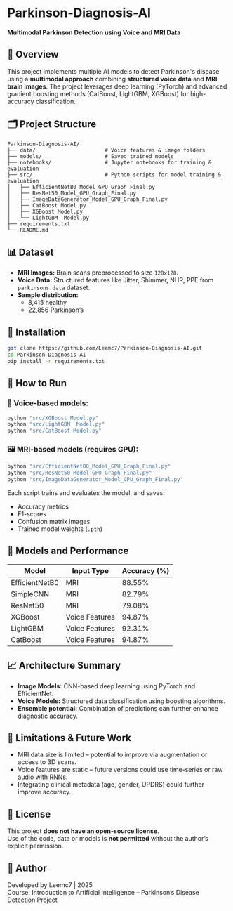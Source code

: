 # Parkinson-Diagnosis-AI

**Multimodal Parkinson Detection using Voice and MRI Data**

## 🧠 Overview

This project implements multiple AI models to detect Parkinson's disease using a **multimodal approach** combining **structured voice data** and **MRI brain images**. The project leverages deep learning (PyTorch) and advanced gradient boosting methods (CatBoost, LightGBM, XGBoost) for high-accuracy classification.

## 🗂️ Project Structure

```
Parkinson-Diagnosis-AI/
├── data/                      # Voice features & image folders
├── models/                    # Saved trained models
├── notebooks/                 # Jupyter notebooks for training & evaluation
├── src/                       # Python scripts for model training & evaluation
│   ├── EfficientNetB0_Model_GPU_Graph_Final.py
│   ├── ResNet50_Model_GPU_Graph_Final.py
│   ├── ImageDataGenerator_Model_GPU_Graph_Final.py
│   ├── CatBoost Model.py
│   ├── XGBoost Model.py
│   └── LightGBM  Model.py
├── requirements.txt
└── README.md
```

## 📊 Dataset

- **MRI Images:** Brain scans preprocessed to size `128x128`.
- **Voice Data:** Structured features like Jitter, Shimmer, NHR, PPE from `parkinsons.data` dataset.
- **Sample distribution:**  
  - 8,415 healthy  
  - 22,856 Parkinson’s

## 🔧 Installation

```bash
git clone https://github.com/Leemc7/Parkinson-Diagnosis-AI.git
cd Parkinson-Diagnosis-AI
pip install -r requirements.txt
```

## 🚀 How to Run

### 📁 Voice-based models:

```bash
python "src/XGBoost Model.py"
python "src/LightGBM  Model.py"
python "src/CatBoost Model.py"
```

### 🖼️ MRI-based models (requires GPU):

```bash
python "src/EfficientNetB0_Model_GPU_Graph_Final.py"
python "src/ResNet50_Model_GPU_Graph_Final.py"
python "src/ImageDataGenerator_Model_GPU_Graph_Final.py"
```

Each script trains and evaluates the model, and saves:
- Accuracy metrics
- F1-scores
- Confusion matrix images
- Trained model weights (`.pth`)

## 🧪 Models and Performance

| Model            | Input Type     | Accuracy (%) |
|------------------|----------------|--------------|
| EfficientNetB0   | MRI            | 88.55%       |
| SimpleCNN        | MRI            | 82.79%       |
| ResNet50         | MRI            | 79.08%       |
| XGBoost          | Voice Features | 94.87%       |
| LightGBM         | Voice Features | 92.31%       |
| CatBoost         | Voice Features | 94.87%       |

## 📈 Architecture Summary

- **Image Models:** CNN-based deep learning using PyTorch and EfficientNet.
- **Voice Models:** Structured data classification using boosting algorithms.
- **Ensemble potential:** Combination of predictions can further enhance diagnostic accuracy.

## 📌 Limitations & Future Work

- MRI data size is limited – potential to improve via augmentation or access to 3D scans.
- Voice features are static – future versions could use time-series or raw audio with RNNs.
- Integrating clinical metadata (age, gender, UPDRS) could further improve accuracy.

## 📄 License

This project **does not have an open-source license**.  
Use of the code, data or models is **not permitted** without the author’s explicit permission.

## 👤 Author

Developed by Leemc7 | 2025  
Course: Introduction to Artificial Intelligence – Parkinson’s Disease Detection Project
